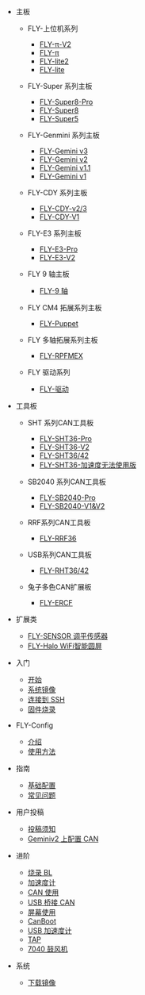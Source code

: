 - 主板

  - FLY-上位机系列
    - [FLY-π-V2](/board/fly_pi_v2/)
    - [FLY-π](/board/fly_pi/)
    - [FLY-lite2](/board/fly_pi_lite2/)
    - [FLY-lite](/board/fly_pi_lite/)

  - FLY-Super 系列主板
    - [FLY-Super8-Pro](/board/fly_super8_pro/README.md)
    - [FLY-Super8](/board/fly_super8/README.md)
    - [FLY-Super5](/board/fly_super5/README.md)

  - FLY-Genmini 系列主板
    - [FLY-Gemini v3](/board/fly_gemini_v3/README.md)
    - [FLY-Gemini v2](/board/fly_gemini_v2/README.md)
    - [FLY-Gemini v1.1](/board/fly_gemini_v1-1/README.md)
    - [FLY-Gemini v1](/board/fly_gemini_v1/README.md)

  - FLY-CDY 系列主板
    - [FLY-CDY-v2/3](/board/fly_cdy_v3/README.md)
    - [FLY-CDY-V1](/board/fly_cdy_v1/README.md)

  - FLY-E3 系列主板
    - [FLY-E3-Pro](/board/fly_e3_pro/README.md)
    - [FLY-E3-V2](/board/fly_e3_v2/README.md)

  - FLY 9 轴主板
    - [FLY-9 轴](/board/fly_9/)

  - FLY CM4 拓展系列主板
    - [FLY-Puppet](/board/fly_puppet/)

  - FLY 多轴拓展系列主板
    - [FLY-RPFMEX](/board/fly_rpfmex/)

  - FLY 驱动系列
    - [FLY-驱动](/board/fly_tmc/)
- 工具板

  - SHT 系列CAN工具板
    - [FLY-SHT36-Pro](/board/fly_sht36_pro/README.md)
    - [FLY-SHT36-V2](/board/fly_sht_v2/README.md)
    - [FLY-SHT36/42](/board/fly_sht36_42/README.md)
    - [FLY-SHT36-加速度无法使用版](/board/fly_shtadxl/README.md)

  - SB2040 系列CAN工具板
    * [FLY-SB2040-Pro](/board/fly_sb2040_pro/README.md)
    * [FLY-SB2040-V1&V2](/board/fly_sb2040/README.md)

  - RRF系列CAN工具板
    * [FLY-RRF36](/board/fly_rrf36/)

  - USB系列CAN工具板
    * [FLY-RHT36/42](/board/fly_rht36_42/)

  - 兔子多色CAN扩展板
    * [FLY-ERCF](/board/fly_ercf/)

- 扩展类
  - [FLY-SENSOR 调平传感器](/board/fly_sensor/)
  - [FLY-Halo WiFi智能圆屏](/board/fly_halo/)

- 入门
  - [开始](README)
  - [系统镜像](/introduction/system.md)
  - [连接到 SSH](/introduction/conntossh.md)
  - [固件烧录](/introduction/firmware.md)

- FLY-Config
  - [介绍](/fly_config/README)
  - [使用方法](/fly_config/Instructions.md)

- 指南
  - [基础配置](/guide/configs.md)
  - [常见问题](/guide/what.md)

- 用户投稿
  - [投稿须知](/users/README)
  - [Geminiv2 上配置 CAN](/users/geminiv2_can.md)

- 进阶
  - [烧录 BL](/advanced/flashbl.md)
  - [加速度计](/advanced/Accelerometer.md)
  - [CAN 使用](/advanced/can.md)
  - [USB 桥接 CAN](/advanced/usb2can.md)
  - [屏幕使用](/advanced/screen.md)
  - [CanBoot](/advanced/canboot.md)
  - [USB 加速度计](/advanced/usbadxl.md)
  - [TAP](/advanced/TAP.md)
  - [7040 鼓风机](/advanced/7040.md)

- 系统
  - [下载镜像](/introduction/downloadimg.md)
